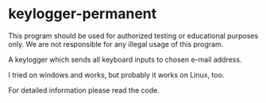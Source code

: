 # keylogger-permanent

This program should be used for authorized testing or educational purposes only.
We are not responsible for any illegal usage of this program.

A keylogger which sends all keyboard inputs to chosen e-mail address.

I tried on windows and works, but probably it works on Linux, too.

For detailed information please read the code.

